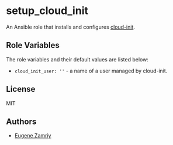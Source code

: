 # setup_cloud_init

An Ansible role that installs and configures [cloud-init](https://cloud-init.io/).


## Role Variables

The role variables and their default values are listed below:

* `cloud_init_user: ''` - a name of a user managed by cloud-init.


## License

MIT


## Authors

* [Eugene Zamriy](https://github.com/ezamriy)
